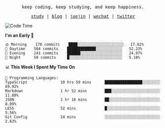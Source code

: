 <p align="center">
  <samp>
    <span>keep coding, keep studying, and keep happiness.</span>
  </samp>
</p>

<p align="center">
  <samp>
    <a href="https://github.com/ouduidui/fe-study">study</a> |
    <a href="https://deweyou.me">blog</a>  |
    <a href="https://juejin.cn/user/4309700183594366">juejin</a> |
    <a href="https://user-images.githubusercontent.com/54696834/165071004-6509e3f2-90c3-448c-9d92-3da42b0c2021.jpeg">wechat</a> |
    <a href="https://twitter.com/ouduidui">twitter</a>
  </samp>
</p>

<!--START_SECTION:waka-->
![Code Time](http://img.shields.io/badge/Code%20Time-2%2C130%20hrs%2031%20mins-blue)

**I'm an Early 🐤** 

```text
🌞 Morning    170 commits    ████░░░░░░░░░░░░░░░░░░░░░   17.62% 
🌆 Daytime    504 commits    █████████████░░░░░░░░░░░░   52.23% 
🌃 Evening    241 commits    ██████░░░░░░░░░░░░░░░░░░░   24.97% 
🌙 Night      50 commits     █░░░░░░░░░░░░░░░░░░░░░░░░   5.18%

```


📊 **This Week I Spent My Time On** 

```text
💬 Programming Languages: 
TypeScript               10 hrs 59 mins      █████████████████░░░░░░░░   69.92% 
Markdown                 1 hr 52 mins        ███░░░░░░░░░░░░░░░░░░░░░░   11.88% 
JSON                     1 hr 16 mins        ██░░░░░░░░░░░░░░░░░░░░░░░   8.09% 
LESS                     52 mins             █░░░░░░░░░░░░░░░░░░░░░░░░   5.56% 
Git Config               24 mins             ░░░░░░░░░░░░░░░░░░░░░░░░░   2.63%

```


<!--END_SECTION:waka-->
